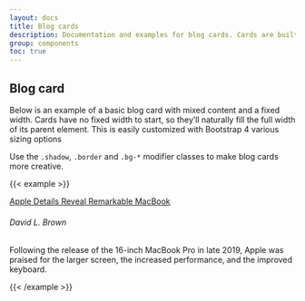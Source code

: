 ```yaml
---
layout: docs
title: Blog cards
description: Documentation and examples for blog cards. Cards are built with as little markup and styles as possible, but still manage to deliver a ton of control and customization.
group: components
toc: true
---
```


## Blog card

Below is an example of a basic blog card with mixed content and a fixed width. Cards have no fixed width to start, so they’ll naturally fill the full width of its parent element. This is easily customized with Bootstrap 4 various sizing options

Use the `.shadow`, `.border` and `.bg-*` modifier classes to make blog cards more creative.

{{< example >}}
<div class="card bg-white border-light shadow-soft p-4 rounded">
    <a href="#">
        <img src="../../assets/img/blog/image-3.jpg" class="card-img-top" alt="">
    </a>
    <div class="card-body p-0 pt-4">
        <a href="#" class="h3">Apple Details Reveal Remarkable MacBook</a>
        <div class="d-flex align-items-center my-4">
            <img class="avatar avatar-sm rounded-circle" src="../../assets/img/team/profile-picture-6.jpg" alt=""> 
            <h6 class="text-muted small ml-2 mb-0">David L. Brown</h6>
        </div>
        <p class="mb-0">Following the release of the 16-inch MacBook Pro in late 2019, Apple was praised for the larger screen, the increased performance, and the improved keyboard.</p>
    </div>
</div>
{{< /example >}}
